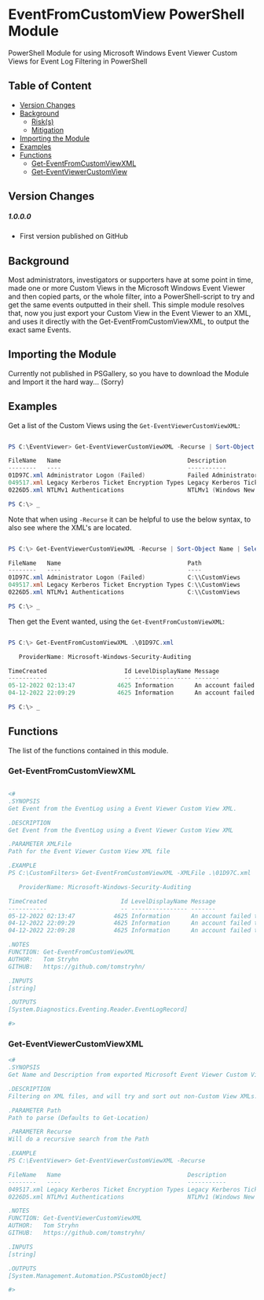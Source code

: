 # EventFromCustomView PowerShell Module

PowerShell Module for using Microsoft Windows Event Viewer Custom Views for Event Log Filtering in PowerShell

## Table of Content

  - [Version Changes](#version-changes)
  - [Background](#background)
      - [Risk(s)](#risks)
      - [Mitigation](#mitigation)
  - [Importing the Module](#importing-the-module)
  - [Examples](#examples)
  - [Functions](#functions)
      - [Get-EventFromCustomViewXML](#get-eventfromcustomviewxml)
      - [Get-EventViewerCustomView](#get-eventviewercustomviewxml)

## Version Changes

##### 1.0.0.0
- First version published on GitHub

## Background

Most administrators, investigators or supporters have at some point in time, made one or more Custom Views in the Microsoft Windows Event Viewer and then copied parts, or the whole filter, into a PowerShell-script to try and get the same events outputted in their shell. This simple module resolves that, now you just export your Custom View in the Event Viewer to an XML, and uses it directly with the Get-EventFromCustomViewXML, to output the exact same Events.

## Importing the Module

Currently not published in PSGallery, so you have to download the Module and Import it the hard way... (Sorry)

## Examples

Get a list of the Custom Views using the  `Get-EventViewerCustomViewXML`:

```PowerShell

PS C:\EventViewer> Get-EventViewerCustomViewXML -Recurse | Sort-Object Name

FileName   Name                                    Description
--------   ----                                    -----------
01D97C.xml Administrator Logon (Failed)            Failed Administrator Account Logons
049517.xml Legacy Kerberos Ticket Encryption Types Legacy Kerberos Ticket Encryption Types: DES-CBC-CRC, DES-CBC-MD5...
0226D5.xml NTLMv1 Authentications                  NTLMv1 (Windows New Technology LAN Manager) Authentications

PS C:\> _

```

Note that when using `-Recurse` it can be helpful to use the below syntax, to also see where the XML's are located.

```PowerShell

PS C:\> Get-EventViewerCustomViewXML -Recurse | Sort-Object Name | Select-Object FileName,Name,Path

FileName   Name                                    Path
--------   ----                                    ----
01D97C.xml Administrator Logon (Failed)            C:\\CustomViews
049517.xml Legacy Kerberos Ticket Encryption Types C:\\CustomViews
0226D5.xml NTLMv1 Authentications                  C:\\CustomViews

PS C:\> _

```

Then get the Event wanted, using the `Get-EventFromCustomViewXML`:

```PowerShell

PS C:\> Get-EventFromCustomViewXML .\01D97C.xml

   ProviderName: Microsoft-Windows-Security-Auditing

TimeCreated                      Id LevelDisplayName Message
-----------                      -- ---------------- -------
05-12-2022 02:13:47            4625 Information      An account failed to log on....
04-12-2022 22:09:29            4625 Information      An account failed to log on....

PS C:\> _

```

## Functions

The list of the functions contained in this module.

### Get-EventFromCustomViewXML

```PowerShell

<#
.SYNOPSIS
Get Event from the EventLog using a Event Viewer Custom View XML.

.DESCRIPTION
Get Event from the EventLog using a Event Viewer Custom View XML

.PARAMETER XMLFile
Path for the Event Viewer Custom View XML file

.EXAMPLE
PS C:\CustomFilters> Get-EventFromCustomViewXML -XMLFile .\01D97C.xml

   ProviderName: Microsoft-Windows-Security-Auditing

TimeCreated                     Id LevelDisplayName Message
-----------                     -- ---------------- -------
05-12-2022 02:13:47           4625 Information      An account failed to log on.…
04-12-2022 22:09:29           4625 Information      An account failed to log on.…
04-12-2022 22:09:28           4625 Information      An account failed to log on.…

.NOTES
FUNCTION: Get-EventFromCustomViewXML
AUTHOR:   Tom Stryhn
GITHUB:   https://github.com/tomstryhn/

.INPUTS
[string]

.OUTPUTS
[System.Diagnostics.Eventing.Reader.EventLogRecord]

#>
```

### Get-EventViewerCustomViewXML

```PowerShell
<#
.SYNOPSIS
Get Name and Description from exported Microsoft Event Viewer Custom View XML

.DESCRIPTION
Filtering on XML files, and will try and sort out non-Custom View XMLs.

.PARAMETER Path
Path to parse (Defaults to Get-Location)

.PARAMETER Recurse
Will do a recursive search from the Path

.EXAMPLE
PS C:\EventViewer> Get-EventViewerCustomViewXML -Recurse

FileName   Name                                    Description
--------   ----                                    -----------
049517.xml Legacy Kerberos Ticket Encryption Types Legacy Kerberos Ticket Encryption Types: DES-CBC-CRC, DES-CBC-MD5...
0226D5.xml NTLMv1 Authentications                  NTLMv1 (Windows New Technology LAN Manager) Authentications

.NOTES
FUNCTION: Get-EventViewerCustomViewXML
AUTHOR:   Tom Stryhn
GITHUB:   https://github.com/tomstryhn/

.INPUTS
[string]

.OUTPUTS
[System.Management.Automation.PSCustomObject]

#>
```

